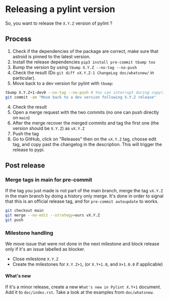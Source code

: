 # Releasing a pylint version

So, you want to release the `X.Y.Z` version of pylint ?

## Process

1. Check if the dependencies of the package are correct, make sure that astroid is
   pinned to the latest version.
2. Install the release dependencies `pip3 install pre-commit tbump tox`
3. Bump the version by using `tbump X.Y.Z --no-tag --no-push`
4. Check the result (Do `git diff vX.Y.Z-1 ChangeLog doc/whatsnew/` in particular).
5. Move back to a dev version for pylint with `tbump`:

```bash
tbump X.Y.Z+1-dev0 --no-tag --no-push # You can interrupt during copyrite
git commit -am "Move back to a dev version following X.Y.Z release"
```

4. Check the result
5. Open a merge request with the two commits (no one can push directly on `main`)
6. After the merge recover the merged commits and tag the first one (the version should
   be `X.Y.Z`) as `vX.Y.Z`
7. Push the tag
8. Go to GitHub, click on "Releases" then on the `vX.Y.Z` tag, choose edit tag, and copy
   past the changelog in the description. This will trigger the release to pypi.

## Post release

### Merge tags in main for pre-commit

If the tag you just made is not part of the main branch, merge the tag `vX.Y.Z` in the
main branch by doing a history only merge. It's done in order to signal that this is an
official release tag, and for `pre-commit autoupdate` to works.

```bash
git checkout main
git merge --no-edit --strategy=ours vX.Y.Z
git push
```

### Milestone handling

We move issue that were not done in the next milestone and block release only if it's an
issue labelled as blocker.

- Close milestone `X.Y.Z`
- Create the milestones for `X.Y.Z+1`, (or `X.Y+1.0`, and `X+1.0.0` if applicable)

#### What's new

If it's a minor release, create a new `What's new in Pylint X.Y+1` document. Add it to
`doc/index.rst`. Take a look at the examples from `doc/whatsnew`.
